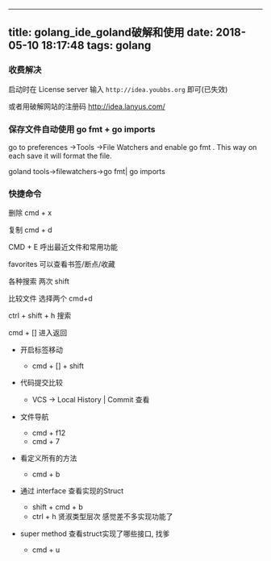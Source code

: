 
---
title: golang_ide_goland破解和使用
date: 2018-05-10 18:17:48
tags: golang
---


### 收费解决

启动时在 License server 输入  `http://idea.youbbs.org` 即可(已失效)

或者用破解网站的注册码 http://idea.lanyus.com/


### 保存文件自动使用 go fmt + go imports
go to preferences ->Tools ->File Watchers and enable go fmt . This way on each save it will format the file.


goland tools->filewatchers->go fmt| go imports

<!-- more -->
### 快捷命令

删除 cmd + x

复制 cmd + d

CMD + E 呼出最近文件和常用功能

favorites 可以查看书签/断点/收藏

各种搜索 两次 shift

比较文件 选择两个 cmd+d

ctrl + shift + h 搜索

cmd + [] 进入返回

+ 开启标签移动
	-  cmd + [] + shift

+ 代码提交比较
	- VCS -> Local History | Commit 查看

+ 文件导航 
	- cmd + f12 
	- cmd + 7

+ 看定义所有的方法 
	- cmd + b

+ 通过 interface 查看实现的Struct   
	- shift + cmd + b 
	- ctrl + h 贤淑类型层次  感觉差不多实现功能了

+ super method  查看struct实现了哪些接口, 找爹
	- cmd + u





